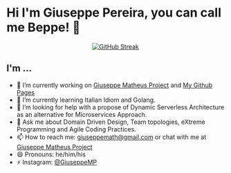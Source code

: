 # Hi I'm Giuseppe Pereira, you can call me Beppe! 👋

<div align="center">
  
[![GitHub Streak](http://github-readme-streak-stats.herokuapp.com?user=GiuseppeMP&theme=tokyonight&hide_border=true&card_width=720&fire=EB4D0F&hide_longest_streak=true)](https://git.io/streak-stats)


</div>

## I'm ...

- 🔭 I’m currently working on [Giuseppe Matheus Project](https://giuseppematheus.com) and [My Github Pages](https://giuseppemp.github.io)
- 🌱 I’m currently learning Italian Idiom and Golang.
- 🤔 I’m looking for help with a propose of Dynamic Serverless Architecture as an alternative for Microservices Approach.
- 💬 Ask me about Domain Driven Design, Team topologies, eXtreme Programming and Agile Coding Practices.
- 📫 How to reach me: giuseppemath@gmail.com or chat with me at [Giuseppe Matheus Project](https://giuseppematheus.com)
- 😄 Pronouns: he/him/his
- ⚡ Instagram: [@GiuseppeMP](https://www.instagram.com/giuseppematheus/)

